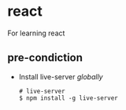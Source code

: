 # react
For learning react

## pre-condiction

* Install live-server *globally*

  ```shell
  # live-server
  $ npm install -g live-server
  ```